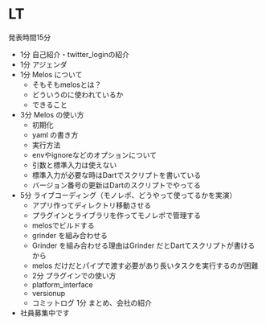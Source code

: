 # LT
発表時間15分

- 1分 自己紹介・twitter_loginの紹介
- 1分 アジェンダ
- 1分 Melos について
    - そもそもmelosとは？
    - どういうのに使われているか
    - できること
- 3分 Melos の使い方
    - 初期化
    - yaml の書き方
    - 実行方法
    - envやignoreなどのオプションについて
    - 引数と標準入力は使えない
    - 標準入力が必要な時はDartでスクリプトを書いている
    - バージョン番号の更新はDartのスクリプトでやってる
- 5分 ライブコーディング（モノレポ、どうやって使ってるかを実演）
    - アプリ作ってディレクトリ移動させる
    - プラグインとライブラリを作ってモノレポで管理する
    - melosでビルドする
    - grinder を組み合わせる
    - Grinder を組み合わせる理由はGrinder だとDartてスクリプトが書けるから
    - melos だけだとパイプで渡す必要があり長いタスクを実行するのが困難
    - 2分 プラグインでの使い方
    - platform_interface
    - versionup
    - コミットログ
1分 まとめ、会社の紹介
 - 社員募集中です